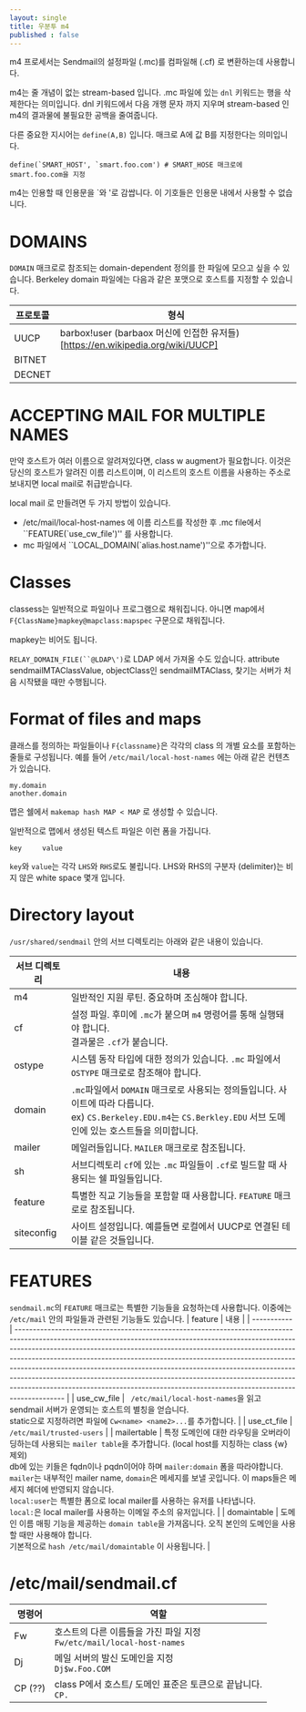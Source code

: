```yaml
---
layout: single
title: 우분투 m4
published : false
---
```


m4 프로세서는 Sendmail의 설정파일 (.mc)를 컴파일해 (.cf) 로 변환하는데 사용합니다. 

m4는 줄 개념이 없는 stream-based 입니다. .mc 파일에 있는 `dnl` 키워드는 행을 삭제한다는 의미입니다. dnl 키워드에서 다음 개행 문자 까지 지우며 stream-based 인 m4의 결과물에 불필요한 공백을 줄여줍니다.

다른 중요한 지시어는 `define(A,B)` 입니다. 매크로 A에 값 B를 지정한다는 의미입니다.

```console
define(`SMART_HOST', `smart.foo.com') # SMART_HOSE 매크로에 smart.foo.com을 지정
```

m4는 인용할 때 인용문을 \`와 \'로 감쌉니다. 이 기호들은 인용문 내에서 사용할 수 없습니다.


# DOMAINS

`DOMAIN` 매크로로 참조되는 domain-dependent 정의를 한 파일에 모으고 싶을 수 있습니다.
Berkeley domain 파일에는 다음과 같은 포맷으로 호스트를 지정할 수 있습니다.

| 프로토콜 | 형식                                                                           |
| -------- | ------------------------------------------------------------------------------ |
| UUCP     | barbox!user (barbaox 머신에 인접한 유저들)[https://en.wikipedia.org/wiki/UUCP] |
| BITNET   |                                                                                |
| DECNET   |                                                                                |

# ACCEPTING MAIL FOR MULTIPLE NAMES

만약 호스트가 여러 이름으로 알려져있다면, class w augment가 필요합니다. 이것은 당신의 호스트가 알려진 이름 리스트이며, 이 리스트의 호스트 이름을 사용하는 주소로 보내지면 local mail로 취급받습니다. 

local mail 로 만들려면 두 가지 방법이 있습니다.

- /etc/mail/local-host-names 에 이름 리스트를 작성한 후 .mc file에서 ``FEATURE(`use_cw_file')'' 를 사용합니다.
- mc 파일에서 ``LOCAL_DOMAIN(`alias.host.name')''으로 추가합니다.

# Classes

classess는 일반적으로 파일이나 프로그램으로 채워집니다.
아니면 map에서 `F{ClassName}mapkey@mapclass:mapspec` 구문으로 채워집니다.

mapkey는 비어도 됩니다.

`RELAY_DOMAIN_FILE(``@LDAP\')`로 LDAP 에서 가져올 수도 있습니다. attribute sendmailMTAClassValue, objectClass인 sendmailMTAClass,  찾기는 서버가 처음 시작됐을 때만 수행됩니다. 

# Format of files and maps

클래스를 정의하는 파일들이나 `F{classname}`은 각각의 class 의 개별 요소를 포함하는 줄들로 구성됩니다. 예를 들어 `/etc/mail/local-host-names` 에는 아래 같은 컨텐츠가 있습니다.

```
my.domain
another.domain
```

맵은 쉘에서 `makemap hash MAP < MAP` 로 생성할 수 있습니다.

일반적으로 맵에서 생성된 텍스트 파일은 이런 폼을 가집니다.

```console
key     value
```

`key`와 `value`는 각각 `LHS`와 `RHS`로도 불립니다. LHS와 RHS의 구분자 (delimiter)는 비지 않은 white space 몇개 입니다.

# Directory layout

`/usr/shared/sendmail` 안의 서브 디렉토리는 아래와 같은 내용이 있습니다.

| 서브 디렉토리 | 내용                                                                                                                                                                       |
| ------------- | -------------------------------------------------------------------------------------------------------------------------------------------------------------------------- |
| m4            | 일반적인 지원 루틴. 중요하며 조심해야 합니다.                                                                                                                              |
| cf            | 설정 파일. 후미에 `.mc`가 붙으며 `m4` 명령어를 통해 실행돼야 합니다. <br/> 결과물은 `.cf`가 붙습니다.                                                                      |
| ostype        | 시스템 동작 타입에 대한 정의가 있습니다. `.mc` 파일에서 `OSTYPE` 매크로로 참조해야 합니다.                                                                                 |
| domain        | `.mc`파일에서 `DOMAIN` 매크로로 사용되는 정의들입니다. 사이트에 따라 다릅니다. <br/> ex) `CS.Berkeley.EDU.m4`는 `CS.Berkley.EDU` 서브 도메인에 있는 호스트들을 의미합니다. |
| mailer        | 메일러들입니다. `MAILER` 매크로로 참조됩니다.                                                                                                                              |
| sh            | 서브디렉토리 `cf`에 있는 `.mc` 파일들이 `.cf`로 빌드할 때 사용되는 쉘 파일들입니다.                                                                                        |
| feature       | 특별한 직교 기능들을 포함할 때 사용합니다. `FEATURE` 매크로로 참조됩니다.                                                                                                  |
| siteconfig    | 사이트 설정입니다. 예를들면 로컬에서 UUCP로 연결된 테이블 같은 것들입니다.                                                                                                 |

# FEATURES

`sendmail.mc`의 `FEATURE` 매크로는 특별한 기능들을 요청하는데 사용합니다. 이중에는 `/etc/mail` 안의 파일들과 관련된 기능들도 있습니다.
| feature     | 내용                                                                                                                                                                                                                                                                                                                                                                                                                                                                                                                                                                            |
| ----------- | ------------------------------------------------------------------------------------------------------------------------------------------------------------------------------------------------------------------------------------------------------------------------------------------------------------------------------------------------------------------------------------------------------------------------------------------------------------------------------------------------------------------------------------------------------------------------------- |
| use_cw_file | ` /etc/mail/local-host-names`을 읽고 sendmail 서버가 운영되는 호스트의 별칭을 얻습니다. <br/> static으로 지정하려면 파일에 `Cw<name> <name2>...`를 추가합니다.                                                                                                                                                                                                                                                                                                                                                                                                                  |
| use_ct_file | `/etc/mail/trusted-users`                                                                                                                                                                                                                                                                                                                                                                                                                                                                                                                                                       |
| mailertable | 특정 도메인에 대한 라우팅을 오버라이딩하는데 사용되는 `mailer table`을 추가합니다. (local host를 지칭하는 class {w} 제외)                                     <br/> db에 있는 키들은 fqdn이나 pqdn이어야 하며 `mailer:domain` 폼을 따라야합니다. `mailer`는 내부적인 mailer name, `domain`은 메세지를 보낼 곳입니다. 이 maps들은 메세지 헤더에 반영되지 않습니다. <br/>  `local:user`는 특별한 폼으로 local mailer를 사용하는 유저를 나타냅니다. <br/> `local:`은 local mailer를 사용하는 이메일 주소의 유저입니다.                                                             |
| domaintable | 도메인 이름 매핑 기능을 제공하는 `domain table`을 가져옵니다. 오직 본인의 도메인을 사용할 때만 사용해야 합니다.                                                                                                                                                                                                                                                                                                                                                                                                    <br/> 기본적으로 `hash /etc/mail/domaintable` 이 사용됩니다. |

# /etc/mail/sendmail.cf

| 명령어  | 역할                                                                       |
| ------- | -------------------------------------------------------------------------- |
| Fw      | 호스트의 다른 이름들을 가진 파일 지정 <br/> `Fw/etc/mail/local-host-names` |
| Dj      | 메일 서버의 발신 도메인을 지정 <br/> `Dj$w.Foo.COM`                        |
| CP (??) | class P에서 호스트/ 도메인 표준은 토큰으로 끝납니다. <br/> `CP.`           |


